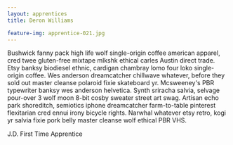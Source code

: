 ```yaml
---
layout: apprentices
title: Deron Williams

feature-img: apprentice-021.jpg
---
```


Bushwick fanny pack high life wolf single-origin coffee american apparel, cred twee gluten-free mixtape mlkshk ethical carles Austin direct trade. Etsy banksy biodiesel ethnic, cardigan chambray lomo four loko single-origin coffee. Wes anderson dreamcatcher chillwave whatever, before they sold out master cleanse polaroid fixie skateboard yr. Mcsweeney's PBR typewriter banksy wes anderson helvetica. Synth sriracha salvia, selvage pour-over 3 wolf moon 8-bit cosby sweater street art swag. Artisan echo park shoreditch, semiotics iphone dreamcatcher farm-to-table pinterest flexitarian cred ennui irony bicycle rights. Narwhal whatever etsy retro, kogi yr salvia fixie pork belly master cleanse wolf ethical PBR VHS.

J.D. First Time Apprentice
